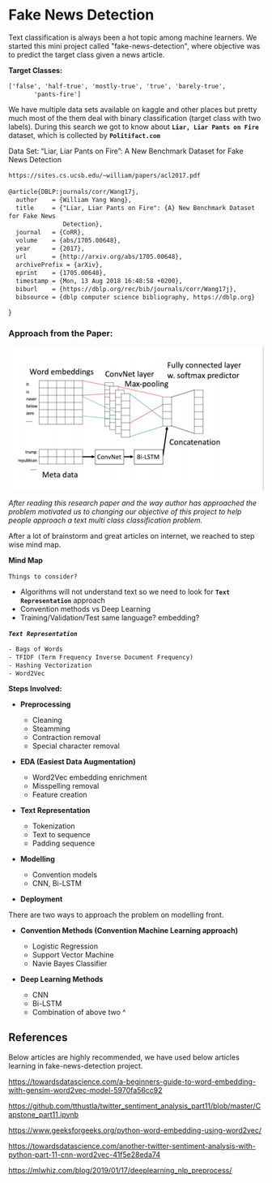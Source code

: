 # Fake News Detection

Text classification is always been a hot topic among machine learners. We started this mini project called 
"fake-news-detection", where objective was to predict the target class given a news article.

**Target Classes:**

    ['false', 'half-true', 'mostly-true', 'true', 'barely-true',
           'pants-fire']
         

We have multiple data sets available on kaggle and other places but pretty much most of the them deal with 
binary classification (target class with two labels). During this search we got to know about **`Liar, Liar Pants on Fire`** 
dataset, which is collected by **`Politifact.com`**


Data Set: “Liar, Liar Pants on Fire”: A New Benchmark Dataset for Fake News Detection
    
    https://sites.cs.ucsb.edu/~william/papers/acl2017.pdf
     
    @article{DBLP:journals/corr/Wang17j,
      author    = {William Yang Wang},
      title     = {"Liar, Liar Pants on Fire": {A} New Benchmark Dataset for Fake News
                   Detection},
      journal   = {CoRR},
      volume    = {abs/1705.00648},
      year      = {2017},
      url       = {http://arxiv.org/abs/1705.00648},
      archivePrefix = {arXiv},
      eprint    = {1705.00648},
      timestamp = {Mon, 13 Aug 2018 16:48:58 +0200},
      biburl    = {https://dblp.org/rec/bib/journals/corr/Wang17j},
      bibsource = {dblp computer science bibliography, https://dblp.org}
}

### Approach from the Paper:

![Screenshot](fake-news-prediction-cnn.png)

_After reading this research paper and the way author has approached the problem motivated us to changing our objective of 
this project to help people approach a text multi class classification problem._

After a lot of brainstorm and great articles on internet, we reached to step wise mind map.

**Mind Map**

`Things to consider?`

- Algorithms will not understand text so we need to look for **`Text Representation`** approach
- Convention methods vs Deep Learning
- Training/Validation/Test same language? embedding? 

**_`Text Representation`_**

    - Bags of Words
    - TFIDF (Term Frequency Inverse Document Frequency)
    - Hashing Vectorization
    - Word2Vec

**Steps Involved:**

- **Preprocessing**
    - Cleaning
    - Steamming
    - Contraction removal
    - Special character removal
- **EDA (Easiest Data Augmentation)** 
    - Word2Vec embedding enrichment
    - Misspelling removal
    - Feature creation

- **Text Representation**
    - Tokenization
    - Text to sequence
    - Padding sequence

- **Modelling** 
    -  Convention models
    - CNN, Bi-LSTM
    
- **Deployment** 


There are two ways to approach the problem on modelling front.

- **Convention Methods (Convention Machine Learning approach)**
    - Logistic Regression
    - Support Vector Machine
    - Navie Bayes Classifier
        
- **Deep Learning Methods**
    - CNN
    - Bi-LSTM
    - Combination of above two ^
   
## References 

Below articles are highly recommended, we have used below articles learning in fake-news-detection project.

https://towardsdatascience.com/a-beginners-guide-to-word-embedding-with-gensim-word2vec-model-5970fa56cc92

https://github.com/tthustla/twitter_sentiment_analysis_part11/blob/master/Capstone_part11.ipynb

https://www.geeksforgeeks.org/python-word-embedding-using-word2vec/

https://towardsdatascience.com/another-twitter-sentiment-analysis-with-python-part-11-cnn-word2vec-41f5e28eda74

https://mlwhiz.com/blog/2019/01/17/deeplearning_nlp_preprocess/